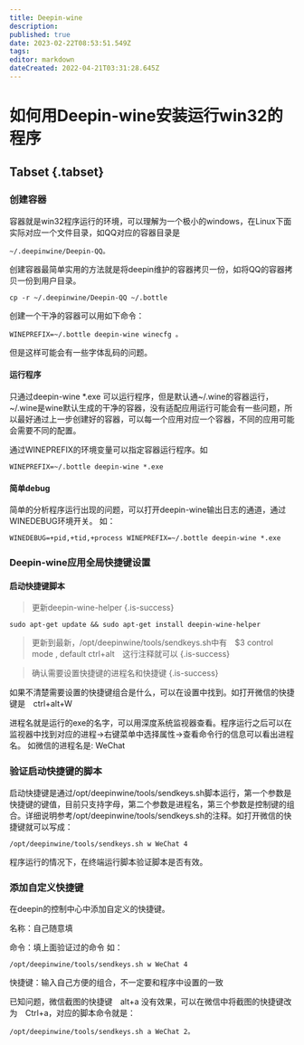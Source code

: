 ```yaml
---
title: Deepin-wine
description: 
published: true
date: 2023-02-22T08:53:51.549Z
tags: 
editor: markdown
dateCreated: 2022-04-21T03:31:28.645Z
---
```


# 如何用Deepin-wine安装运行win32的程序
## Tabset {.tabset}
### 创建容器
容器就是win32程序运行的环境，可以理解为一个极小的windows，在Linux下面实际对应一个文件目录，如QQ对应的容器目录是
```
~/.deepinwine/Deepin-QQ。
```
创建容器最简单实用的方法就是将deepin维护的容器拷贝一份，如将QQ的容器拷贝一份到用户目录。
```
cp -r ~/.deepinwine/Deepin-QQ ~/.bottle
```
创建一个干净的容器可以用如下命令：
```
WINEPREFIX=~/.bottle deepin-wine winecfg 。
```
但是这样可能会有一些字体乱码的问题。

#### 运行程序
只通过deepin-wine *.exe 可以运行程序，但是默认通~/.wine的容器运行，~/.wine是wine默认生成的干净的容器，没有适配应用运行可能会有一些问题，所以最好通过上一步创建好的容器，可以每一个应用对应一个容器，不同的应用可能会需要不同的配置。

通过WINEPREFIX的环境变量可以指定容器运行程序。如
```
WINEPREFIX=~/.bottle deepin-wine *.exe
```
#### 简单debug
简单的分析程序运行出现的问题，可以打开deepin-wine输出日志的通道，通过WINEDEBUG环境开关。
如： 
```
WINEDEBUG=+pid,+tid,+process WINEPREFIX=~/.bottle deepin-wine *.exe
```
### Deepin-wine应用全局快捷键设置
#### 启动快捷键脚本
> 更新deepin-wine-helper
{.is-success}

```
sudo apt-get update && sudo apt-get install deepin-wine-helper
```
> 更新到最新，/opt/deepinwine/tools/sendkeys.sh中有　$3 control mode , default ctrl+alt　这行注释就可以
{.is-success}

> 确认需要设置快捷键的进程名和快捷键
{.is-success}

如果不清楚需要设置的快捷键组合是什么，可以在设置中找到。如打开微信的快捷键是　ctrl+alt+W

进程名就是运行的exe的名字，可以用深度系统监视器查看。程序运行之后可以在监视器中找到对应的进程->右键菜单中选择属性->查看命令行的信息可以看出进程名。
如微信的进程名是:  WeChat

### 验证启动快捷键的脚本
启动快捷键是通过/opt/deepinwine/tools/sendkeys.sh脚本运行，第一个参数是快捷键的键值，目前只支持字母，第二个参数是进程名，第三个参数是控制键的组合。详细说明参考/opt/deepinwine/tools/sendkeys.sh的注释。如打开微信的快捷键就可以写成：　
```
/opt/deepinwine/tools/sendkeys.sh w WeChat 4
```
程序运行的情况下，在终端运行脚本验证脚本是否有效。

### 添加自定义快捷键
在deepin的控制中心中添加自定义的快捷键。

名称：自己随意填

命令：填上面验证过的命令
如：
```
/opt/deepinwine/tools/sendkeys.sh w WeChat 4
```
快捷键：输入自己方便的组合，不一定要和程序中设置的一致

已知问题，微信截图的快捷键　alt+a 没有效果，可以在微信中将截图的快捷键改为　Ctrl+a，对应的脚本命令就是：
```
/opt/deepinwine/tools/sendkeys.sh a WeChat 2。
```